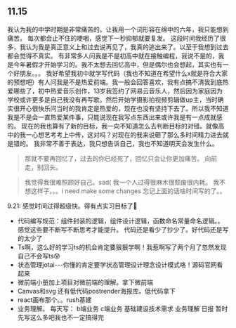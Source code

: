 ## 11.15
我认为我的中学时期是非常痛苦的。让我用一个词形容在绵中的六年，我只能想到痛苦。
每次都会止不住的哽咽，感觉下一秒抑郁就要复发。
这段时间我经历了很多，我认为我是真正意义上和过去说再见了，我真的逃出来了。以至于我想到过去都会觉得不真实。
有非常多人问我是不是初高中就在接触编程，我说不是的，我是今年暑假才开始学习的。我不太想去回忆高中，但是偶尔也会想起，其实也有一个好朋友。。。
我好希望我初中就学写代码（我也不知道在希望什么x就是符合大家的预想吧）有人问我是不是热爱前端。我一般会回答喜欢，我有点搞不清我到底热爱哪些了，初中热爱音乐创作，13岁我签约了网易云音乐人，然后因为家庭因为学校或许更多是自己我没有再写歌。然后开始学摄影拍视频剪辑做up主，当时确实很开心很快乐问当时的我肯定是热爱的，现在也没有坚持下去了。所以我不知道我是不是会一直热爱某件事，只能说现在我写点东西出来或许我是有一点成就感的。
现在的我也算有了新的目标，我一向不知道怎么去判断目标的对错。就像高中的我一心想艺考考上中传，这对吗？对现在的我来说砸了那么多时间精力进去就是错的。
我非常不善于表达，我只想告诉自己，我也不知道明天会发生什么。
> 那就不要再回忆了，过去的你已经死了，回忆只会让你更加痛苦。
> 向前走，别回头。




> 我觉得我很难照顾好自己。sad( 我一个人过得很麻木很颓废很内耗。
我不想这样子。。。i need make some changes
忘记上面的话啥时间写的了。。

9.21:
感觉时间过得超级快。得有点实习目标了🎯
- 代码编写规范：组件封装的逻辑，组件设计逻辑，函数命名常量命名逻辑。。感觉这些要不断写不断思考才能提升。
代码还是看少了抄少了。好代码还是写的太少了
- Ts啊，这么好的学习ts的机会肯定要狠狠学啊！我惹啊写了两个月了忽然发现自己不会写ts😰
- 状态管理jotai---你懂的肯定要学状态管理设计理念设计模式咯！源码官网看起来
- 微前端小册加上项目对微前端的理解。拿下微前端
- Canvas和svg 还有低代码postrender海报库。低代码拿下
- react画布那个。。rush基建
- 业务理解。
每天写：
b端业务
c端业务
基础建设技术需求
业务理解
日报
暂时先写这么多吧我也不一定搞得完

